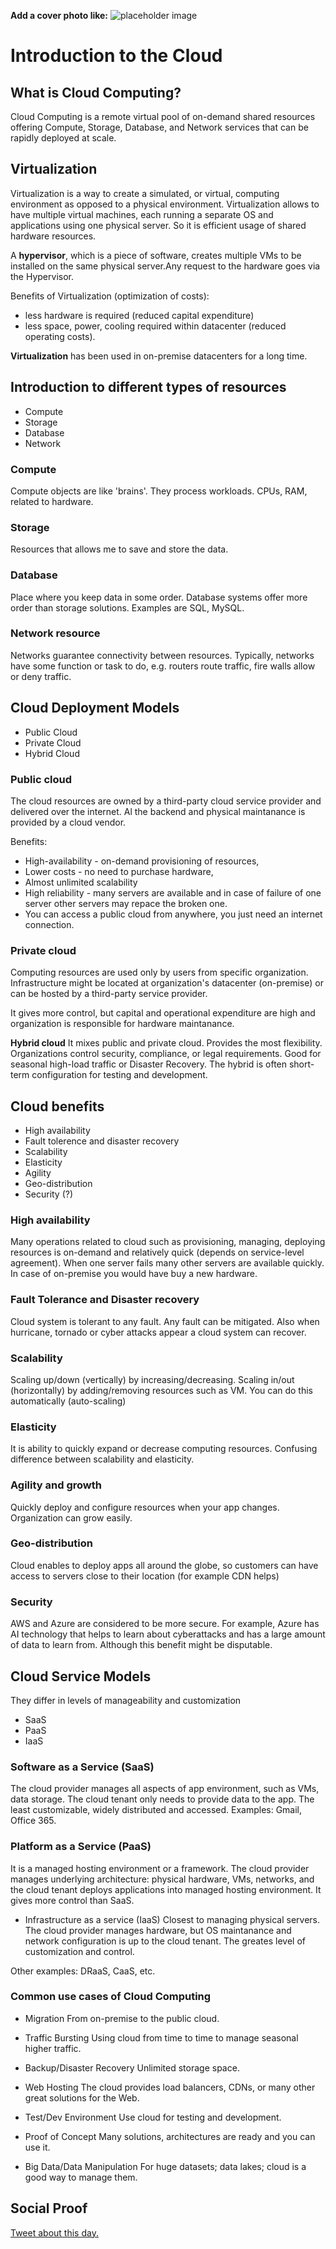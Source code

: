 **Add a cover photo like:**
![placeholder image](001-intro.png)

# Introduction to the Cloud

## What is Cloud Computing?
Cloud Computing is a remote virtual pool of on-demand
shared resources offering Compute, Storage, Database, and
Network services that can be rapidly deployed at scale.

## Virtualization

Virtualization is a way to create a simulated, or virtual, computing environment as opposed to a physical environment. Virtualization allows to have multiple virtual machines, each running a separate OS and applications using one physical server. So it is efficient usage of shared hardware resources.

A **hypervisor**, which is a piece of software, creates multiple VMs to be installed on the same physical server.Any request to the hardware goes via the Hypervisor. 

Benefits of Virtualization (optimization of costs):
- less hardware is required (reduced capital expenditure)
- less space, power, cooling required within datacenter (reduced operating costs).

**Virtualization** has been used in on-premise datacenters for a long time.

## Introduction to different types of resources
- Compute
- Storage
- Database
- Network

### Compute
Compute objects are like 'brains'. They process workloads.
CPUs, RAM, related to hardware.

### Storage
Resources that allows me to save and store the data.

### Database
Place where you keep data in some order. Database systems offer more order than storage solutions. Examples are SQL, MySQL.

### Network resource
Networks guarantee connectivity between resources. Typically, networks have some function or task to do, e.g. routers route traffic, fire walls allow or deny traffic.

## Cloud Deployment Models

- Public Cloud
- Private Cloud
- Hybrid Cloud

### Public cloud
The cloud resources are owned by a third-party cloud service provider and delivered over the internet. Al the backend and physical maintanance is provided by a cloud vendor.

Benefits:
- High-availability - on-demand provisioning of resources,
- Lower costs - no need to purchase hardware,
- Almost unlimited scalability
- High reliability - many servers are available and in case of failure of one server other servers may repace the broken one.
- You can access a public cloud from anywhere, you just need an internet connection.

### Private cloud
Computing resources are used only by users from specific organization. Infrastructure might be located at organization's datacenter (on-premise) or can be hosted by a third-party service provider.

It gives more control, but capital and operational expenditure are high and organization is responsible for hardware maintanance. 

**Hybrid cloud**
It mixes public and private cloud. Provides the most flexibility. Organizations control security, compliance, or legal requirements. Good for seasonal high-load traffic or Disaster Recovery. The hybrid is often short-term configuration for testing and development.

## Cloud benefits

- High availability
- Fault tolerence and disaster recovery
- Scalability
- Elasticity
- Agility 
- Geo-distribution
- Security (?)

### High availability
Many operations related to cloud such as provisioning, managing, deploying resources is on-demand and relatively quick (depends on service-level agreement). When one server fails many other servers are available quickly. In case of on-premise you would have buy a new hardware.

### Fault Tolerance and Disaster recovery
Cloud system is tolerant to any fault. Any fault can be mitigated. Also when hurricane, tornado or cyber attacks appear a cloud system can recover.

### Scalability
Scaling up/down (vertically) by increasing/decreasing. Scaling in/out (horizontally) by adding/removing resources such as VM. You can do this automatically (auto-scaling)

### Elasticity
It is ability to quickly expand or decrease computing resources. Confusing difference between scalability and elasticity.

### Agility and growth
Quickly deploy and configure resources when your app changes. Organization can grow easily.
### Geo-distribution
Cloud enables to deploy apps all around the globe, so customers can have access to servers close to their location (for example CDN helps)

### Security
AWS and Azure are considered to be more secure. For example, Azure has AI technology that helps to learn about cyberattacks and has a large amount of data to learn from. Although this benefit might be disputable.

## Cloud Service Models
They differ in levels of manageability and customization

- SaaS
- PaaS
- IaaS

### Software as a Service (SaaS)
The cloud provider manages all aspects of app environment, such as VMs, data storage. The cloud tenant only needs to provide data to the app. The least customizable, widely distributed and accessed. 
Examples: Gmail, Office 365.

### Platform as a Service (PaaS)
It is a managed hosting environment or a framework. The cloud provider manages underlying architecture: physical hardware, VMs, networks, and the cloud tenant deploys applications into managed hosting environment. It gives more control than SaaS.

- Infrastructure as a service (IaaS)
Closest to managing physical servers. The cloud provider manages hardware, but OS maintanance and network configuration is up to the cloud tenant. The greates level of customization and control.

Other examples:
DRaaS, CaaS, etc.

### Common use cases of Cloud Computing
- Migration 
From on-premise to the public cloud.

- Traffic Bursting
Using cloud from time to time to manage seasonal higher traffic.

- Backup/Disaster Recovery
Unlimited storage space.

- Web Hosting
The cloud provides load balancers, CDNs, or many other great solutions for the Web.

- Test/Dev Environment
Use cloud for testing and development.

- Proof of Concept
Many solutions, architectures are ready and you can use it.

- Big Data/Data Manipulation
For huge datasets; data lakes; cloud is a good way to manage them.

## Social Proof

[Tweet about this day.](https://twitter.com/dlenda_cloud/status/1404558959978102792)